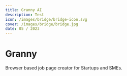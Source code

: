 ```yaml
---
title: Granny AI
description: Test
icon: /images/bridge/bridge-icon.svg
cover: /images/bridge/bridge.jpg
date: 05 / 2023
---
```


# Granny

Browser based job page creator for Startups and SMEs.
